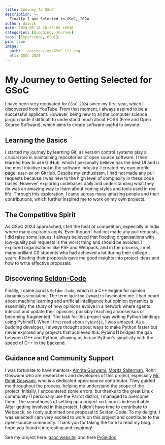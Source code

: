 ```yaml
---
title: Journey To GSoC
description: >-
  Finally I got Selected in GSoC, 2024
author: daivik
date: 2024-05-10 20:55:00 +0530
categories: [Blogging, Journey]
tags: [Experience, GSoC]
pin: true
image:
  path: ../assets/img/GSoC (1).png 
  alt: GSOC 2024
---
```


# My Journey to Getting Selected for GSoC
I have been very motivated for `GSoC 2024` since my first year, which I discovered from YouTube. From that moment, I always aspired to be a successful applicant. However, being new to all the computer science jargon made it difficult to understand much about FOSS (Free and Open Source Software), which aims to create software useful to anyone.
## Learning the Basics
I started my journey by learning Git, as version control systems play a crucial role in maintaining repositories of open source software. I then learned how to use GitHub, which I personally believe has the best UI and is the most intuitive tool in the software industry. I created my own profile page: `User-DK` on GitHub.
Despite my enthusiasm, I had not made any pull requests because I was new to the high level of complexity in these code bases. However, exploring codebases daily and understanding what they do was an amazing way to learn about coding styles and tools used in real life. Through this exploration, I came across many amazing people and their contributions, which further inspired me to work on my own projects.
## The Competitive Spirit
As GSoC 2024 approached, I felt the heat of competition, especially in India where many aspirants apply. Even though I had not made any pull requests, I did raise some issues. I always believed that flooding organisations with low-quality pull requests is the worst thing and should be avoided. I explored organisations like PSF and Webpack, and in the process, I met many brilliant CS students who had achieved a lot during their college years. Reading their proposals gave me good insights into project ideas and how to write effective proposals.
## Discovering [Seldon-Code](https://github.com/seldon-code/seldon)
Finally, I came across `Seldon-Code`, which is a C++ engine for opinion dynamics simulation. The term `Opinion Dynamics` fascinated me. I had heard about machine learning and artificial intelligence but opinion dynamics is essentially the study of how opinions evolve in a network where agents interact and update their opinions, possibly reaching a consensus or becoming fragmented. The task for this project was writing Python bindings using Pybind11.
When I first read about `Pybind11`, I was amazed. As a budding developer, I always thought about ways to make Python faster but never explored any projects that achieved this. Pybind11 bridges the gap between C++ and Python, allowing us to use Python's simplicity with the speed of C++ in the backend.
## Guidance and Community Support
I was fortunate to have mentors- [Amrita Goswami](https://github.com/amritagos), [Moritz Sallerman](https://github.com/MSallermann), Rohit Goswami who are researchers and developers of this project, especially [Mr. Rohit Goswami](https://rgoswami.me/), who is a dedicated open-source contributor. They guided me throughout the process, helping me understand the scope of the project. Initially, I encountered some errors, but thanks to the great Linux community (I personally use the Parrot distro), I managed to overcome them. The smoothness of setting up a project on Linux is indescribable.
After getting involved in this project, I didn't have time to contribute to Webpack, so I only submitted one proposal to Seldon-Code. To my delight, I was selected! I am very excited to work on this project and contribute to the open-source community.
Thank you for taking the time to read my blog. I hope you found it interesting and inspiring!

See my project here: [gsoc website](https://summerofcode.withgoogle.com/programs/2024/projects/cxf4CAqm), 
and here [PySeldon](https://github.com/User-DK/pyseldon/tree/develop)